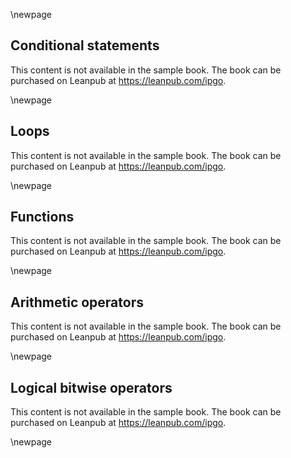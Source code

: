 \newpage
## Conditional statements

This content is not available in the sample book. The book can be purchased on Leanpub at https://leanpub.com/ipgo.

\newpage
## Loops

This content is not available in the sample book. The book can be purchased on Leanpub at https://leanpub.com/ipgo.

\newpage
## Functions

This content is not available in the sample book. The book can be purchased on Leanpub at https://leanpub.com/ipgo.

\newpage
## Arithmetic operators

This content is not available in the sample book. The book can be purchased on Leanpub at https://leanpub.com/ipgo.

\newpage

## Logical bitwise operators

This content is not available in the sample book. The book can be purchased on Leanpub at https://leanpub.com/ipgo.

\newpage
